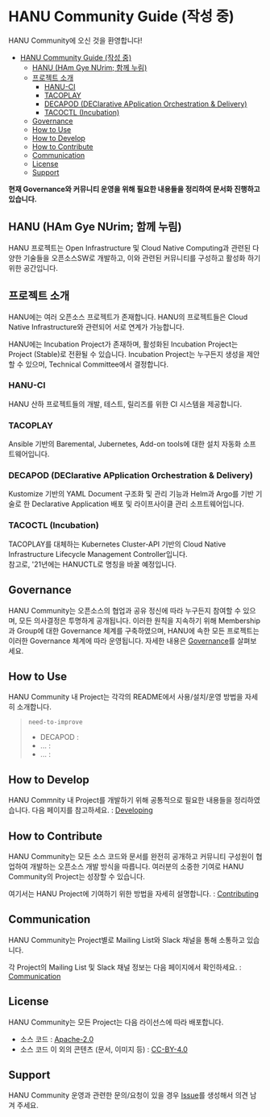 # HANU Community Guide (작성 중) 

HANU Community에 오신 것을 환영합니다! 

- [HANU Community Guide (작성 중)](#hanu-community-guide-작성-중)
  - [HANU (HAm Gye NUrim; 함께 누림)](#hanu-ham-gye-nurim-함께-누림)
  - [프로젝트 소개](#프로젝트-소개)
    - [HANU-CI](#hanu-ci)
    - [TACOPLAY](#tacoplay)
    - [DECAPOD (DEClarative APplication Orchestration & Delivery)](#decapod-declarative-application-orchestration--delivery)
    - [TACOCTL (Incubation)](#tacoctl-incubation)
  - [Governance](#governance)
  - [How to Use](#how-to-use)
  - [How to Develop](#how-to-develop)
  - [How to Contribute](#how-to-contribute)
  - [Communication](#communication)
  - [License](#license)
  - [Support](#support)


**현재 Governance와 커뮤니티 운영을 위해 필요한 내용들을 정리하여 문서화 진행하고 있습니다.**

## HANU (HAm Gye NUrim; 함께 누림) 
HANU 프로젝트는 Open Infrastructure 및 Cloud Native Computing과 관련된 다양한 기술들을 오픈소스SW로 개발하고, 이와 관련된 커뮤니티를 구성하고 활성화 하기 위한 공간입니다.

## 프로젝트 소개

HANU에는 여러 오픈소스 프로젝트가 존재합니다. HANU의 프로젝트들은 Cloud Native Infrastructure와 관련되어 서로 연계가 가능합니다. 

HANU에는 Incubation Project가 존재하며, 활성화된 Incubation Project는 Project (Stable)로 전환될 수 있습니다. Incubation Project는 누구든지 생성을 제안할 수 있으머, Technical Committee에서 결정합니다. 

### HANU-CI

HANU 산하 프로젝트들의 개발, 테스트, 릴리즈를 위한 CI 시스템을 제공합니다.  

### TACOPLAY

Ansible 기반의 Baremental, Jubernetes, Add-on tools에 대한 설치 자동화 소프트웨어입니다.

### DECAPOD (DEClarative APplication Orchestration & Delivery)

Kustomize 기반의 YAML Document 구조화 및 관리 기능과 Helm과 Argo를 기반 기술로 한 Declarative Application 배포 및 라이프사이클 관리 소프트웨어입니다.

### TACOCTL (Incubation)

TACOPLAY를 대체하는 Kubernetes Cluster-API 기반의 Cloud Native Infrastructure Lifecycle Management Controller입니다.   
참고로, '21년에는 HANUCTL로 명칭을 바꿀 예정입니다. 


## Governance

HANU Community는 오픈소스의 협업과 공유 정신에 따라 누구든지 참여할 수 있으며, 모든 의사결정은 투명하게 공개됩니다. 이러한 원칙을 지속하기 위해 Membership과 Group에 대한 Governance 체계를 구축하였으며, HANU에 속한 모든 프로젝트는 이러한 Governance 체계에 따라 운영됩니다. 자세한 내용은 [Governance](governance/README.md)를 살펴보세요.

## How to Use

HANU Community 내 Project는 각각의 README에서 사용/설치/운영 방법을 자세히 소개합니다. 

> `need-to-improve` 
> * DECAPOD : 
> * ... :
> * ... :

## How to Develop

HANU Commnity 내 Project를 개발하기 위해 공통적으로 필요한 내용들을 정리하였습니다. 다음 페이지를 참고하세요. : [Developing](developing/README.md)


## How to Contribute

HANU Community는 모든 소스 코드와 문서를 완전히 공개하고 커뮤니티 구성원이 협업하여 개발하는 오픈소스 개발 방식을 따릅니다. 여러분의 소중한 기여로 HANU Community의 Project는 성장할 수 있습니다. 

여기서는 HANU Project에 기여하기 위한 방법을 자세히 설명합니다. : [Contributing](contributing/README.md)


## Communication 

HANU Community는 Project별로 Mailing List와 Slack 채널을 통해 소통하고 있습니다. 

각 Project의 Mailing List 및 Slack 채널 정보는 다음 페이지에서 확인하세요. : [Communication](communication/README.md)

## License

HANU Community는 모든 Project는 다음 라이선스에 따라 배포합니다. 
* 소스 코드 : [Apache-2.0](https://spdx.org/licenses/Apache-2.0.html)
* 소스 코드 이 외의 콘텐츠 (문서, 이미지 등) : [CC-BY-4.0](https://spdx.org/licenses/CC-BY-4.0.html)


## Support

HANU Community 운영과 관련한 문의/요청이 있을 경우 [Issue](https://github.com/openinfradev/community/issues/new)를 생성해서 의견 남겨 주세요.  

